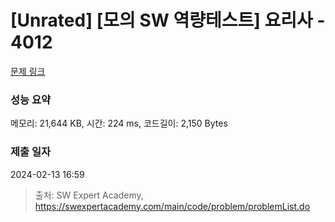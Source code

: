 # [Unrated] [모의 SW 역량테스트] 요리사 - 4012 

[문제 링크](https://swexpertacademy.com/main/code/problem/problemDetail.do?contestProbId=AWIeUtVakTMDFAVH) 

### 성능 요약

메모리: 21,644 KB, 시간: 224 ms, 코드길이: 2,150 Bytes

### 제출 일자

2024-02-13 16:59



> 출처: SW Expert Academy, https://swexpertacademy.com/main/code/problem/problemList.do